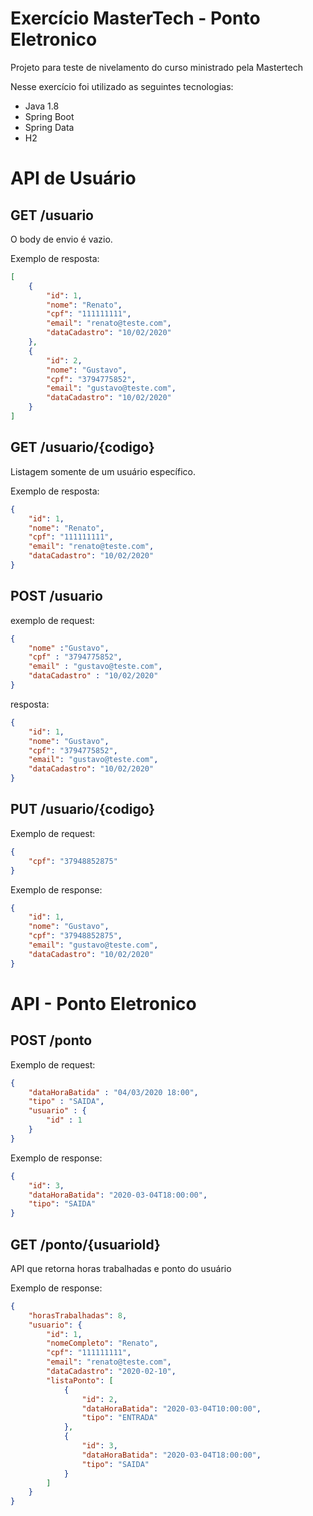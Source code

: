 # Exercício MasterTech - Ponto Eletronico
Projeto para teste de nivelamento do curso ministrado pela Mastertech

Nesse exercício foi utilizado as seguintes tecnologias:
* Java 1.8
* Spring Boot
* Spring Data
* H2


# API de Usuário

## GET /usuario

O body de envio é vazio.

Exemplo de resposta:

```json
[
    {
        "id": 1,
        "nome": "Renato",
        "cpf": "111111111",
        "email": "renato@teste.com",
        "dataCadastro": "10/02/2020"
    },
    {
        "id": 2,
        "nome": "Gustavo",
        "cpf": "3794775852",
        "email": "gustavo@teste.com",
        "dataCadastro": "10/02/2020"
    }
]

```

## GET /usuario/{codigo}
Listagem somente de um usuário específico.



Exemplo de resposta:

```json
{
    "id": 1,
    "nome": "Renato",
    "cpf": "111111111",
    "email": "renato@teste.com",
    "dataCadastro": "10/02/2020"
}
```

## POST /usuario

exemplo de request:

```json
{
	"nome" :"Gustavo",
	"cpf" : "3794775852",
	"email" : "gustavo@teste.com",
	"dataCadastro" : "10/02/2020"
}
```

resposta:

```json
{
    "id": 1,
    "nome": "Gustavo",
    "cpf": "3794775852",
    "email": "gustavo@teste.com",
    "dataCadastro": "10/02/2020"
}
```

## PUT /usuario/{codigo}

Exemplo de request:

```json
{
	"cpf": "37948852875"
}
```

Exemplo de response:

```json
{
    "id": 1,
    "nome": "Gustavo",
    "cpf": "37948852875",
    "email": "gustavo@teste.com",
    "dataCadastro": "10/02/2020"
}
```

# API - Ponto Eletronico

## POST /ponto

Exemplo de request:

```json
{
	"dataHoraBatida" : "04/03/2020 18:00",
	"tipo" : "SAIDA",
	"usuario" : {
		"id" : 1
	}
}
```

Exemplo de response:

```json
{
    "id": 3,
    "dataHoraBatida": "2020-03-04T18:00:00",
    "tipo": "SAIDA"
}
```

## GET /ponto/{usuarioId}
API que retorna horas trabalhadas e ponto do usuário

Exemplo de response:

```json
{
    "horasTrabalhadas": 8,
    "usuario": {
        "id": 1,
        "nomeCompleto": "Renato",
        "cpf": "111111111",
        "email": "renato@teste.com",
        "dataCadastro": "2020-02-10",
        "listaPonto": [
            {
                "id": 2,
                "dataHoraBatida": "2020-03-04T10:00:00",
                "tipo": "ENTRADA"
            },
            {
                "id": 3,
                "dataHoraBatida": "2020-03-04T18:00:00",
                "tipo": "SAIDA"
            }
        ]
    }
}
```


